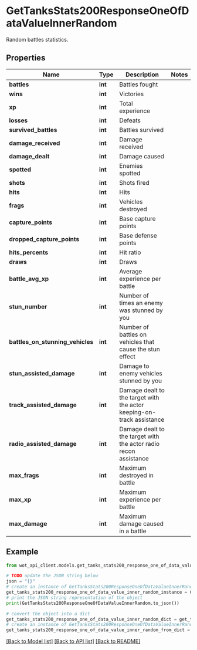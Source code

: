 # GetTanksStats200ResponseOneOfDataValueInnerRandom

Random battles statistics.

## Properties

Name | Type | Description | Notes
------------ | ------------- | ------------- | -------------
**battles** | **int** | Battles fought | 
**wins** | **int** | Victories | 
**xp** | **int** | Total experience | 
**losses** | **int** | Defeats | 
**survived_battles** | **int** | Battles survived | 
**damage_received** | **int** | Damage received | 
**damage_dealt** | **int** | Damage caused | 
**spotted** | **int** | Enemies spotted | 
**shots** | **int** | Shots fired | 
**hits** | **int** | Hits | 
**frags** | **int** | Vehicles destroyed | 
**capture_points** | **int** | Base capture points | 
**dropped_capture_points** | **int** | Base defense points | 
**hits_percents** | **int** | Hit ratio | 
**draws** | **int** | Draws | 
**battle_avg_xp** | **int** | Average experience per battle | 
**stun_number** | **int** | Number of times an enemy was stunned by you | 
**battles_on_stunning_vehicles** | **int** | Number of battles on vehicles that cause the stun effect | 
**stun_assisted_damage** | **int** | Damage to enemy vehicles stunned by you | 
**track_assisted_damage** | **int** | Damage dealt to the target with the actor keeping-on-track assistance | 
**radio_assisted_damage** | **int** | Damage dealt to the target with the actor radio recon assistance | 
**max_frags** | **int** | Maximum destroyed in battle | 
**max_xp** | **int** | Maximum experience per battle | 
**max_damage** | **int** | Maximum damage caused in a battle | 

## Example

```python
from wot_api_client.models.get_tanks_stats200_response_one_of_data_value_inner_random import GetTanksStats200ResponseOneOfDataValueInnerRandom

# TODO update the JSON string below
json = "{}"
# create an instance of GetTanksStats200ResponseOneOfDataValueInnerRandom from a JSON string
get_tanks_stats200_response_one_of_data_value_inner_random_instance = GetTanksStats200ResponseOneOfDataValueInnerRandom.from_json(json)
# print the JSON string representation of the object
print(GetTanksStats200ResponseOneOfDataValueInnerRandom.to_json())

# convert the object into a dict
get_tanks_stats200_response_one_of_data_value_inner_random_dict = get_tanks_stats200_response_one_of_data_value_inner_random_instance.to_dict()
# create an instance of GetTanksStats200ResponseOneOfDataValueInnerRandom from a dict
get_tanks_stats200_response_one_of_data_value_inner_random_from_dict = GetTanksStats200ResponseOneOfDataValueInnerRandom.from_dict(get_tanks_stats200_response_one_of_data_value_inner_random_dict)
```
[[Back to Model list]](../README.md#documentation-for-models) [[Back to API list]](../README.md#documentation-for-api-endpoints) [[Back to README]](../README.md)


